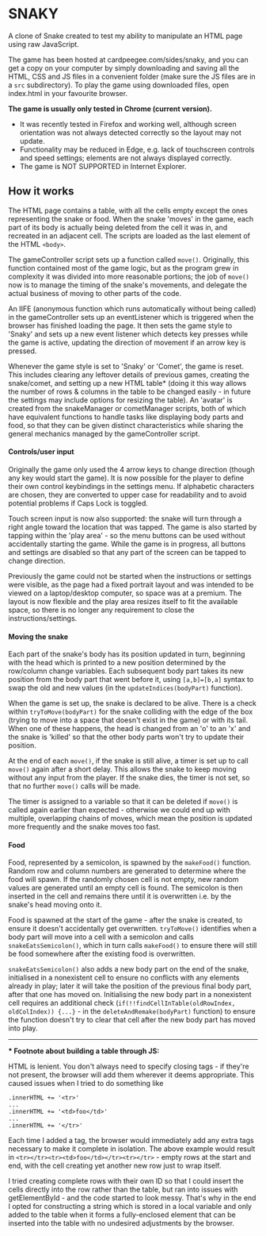 # SNAKY

A clone of Snake created to test my ability to manipulate an HTML page using raw JavaScript.

The game has been hosted at cardpeegee.com/sides/snaky, and you can get a copy on your computer by simply downloading and saving all the HTML, CSS and JS files in a convenient folder (make sure the JS files are in a `src` subdirectory). To play the game using downloaded files, open index.html in your favourite browser.

**The game is usually only tested in Chrome (current version).**
- It was recently tested in Firefox and working well, although screen orientation was not always detected correctly so the layout may not update.
- Functionality may be reduced in Edge, e.g. lack of touchscreen controls and speed settings; elements are not always displayed correctly.
- The game is NOT SUPPORTED in Internet Explorer.

## How it works

The HTML page contains a table, with all the cells empty except the ones representing the snake or food. When the snake 'moves' in the game, each part of its body is actually being deleted from the cell it was in, and recreated in an adjacent cell. The scripts are loaded as the last element of the HTML `<body>`.

The gameController script sets up a function called `move()`. Originally, this function contained most of the game logic, but as the program grew in complexity it was divided into more reasonable portions; the job of `move()` now is to manage the timing of the snake's movements, and delegate the actual business of moving to other parts of the code.

An IIFE (anonymous function which runs automatically without being called) in the gameController sets up an eventListener which is triggered when the browser has finished loading the page. It then sets the game style to 'Snaky' and sets up a new event listener which detects key presses while the game is active, updating the direction of movement if an arrow key is pressed.

Whenever the game style is set to 'Snaky' or 'Comet', the game is reset. This includes clearing any leftover details of previous games, creating the snake/comet, and setting up a new HTML table* (doing it this way allows the number of rows & columns in the table to be changed easily - in future the settings may include options for resizing the table). An 'avatar' is created from the snakeManager or cometManager scripts, both of which have equivalent functions to handle tasks like displaying body parts and food, so that they can be given distinct characteristics while sharing the general mechanics managed by the gameController script.

#### Controls/user input

Originally the game only used the 4 arrow keys to change direction (though any key would start the game). It is now possible for the player to define their own control keybindings in the settings menu. If alphabetic characters are chosen, they are converted to upper case for readability and to avoid potential problems if Caps Lock is toggled.

Touch screen input is now also supported: the snake will turn through a right angle toward the location that was tapped. The game is also started by tapping within the 'play area' - so the menu buttons can be used without accidentally starting the game. While the game is in progress, all buttons and settings are disabled so that any part of the screen can be tapped to change direction.

Previously the game could not be started when the instructions or settings were visible, as the page had a fixed portrait layout and was intended to be viewed on a laptop/desktop computer, so space was at a premium. The layout is now flexible and the play area resizes itself to fit the available space, so there is no longer any requirement to close the instructions/settings.

#### Moving the snake

Each part of the snake's body has its position updated in turn, beginning with the head which is printed to a new position determined by the row/column change variables. Each subsequent body part takes its new position from the body part that went before it, using `[a,b]=[b,a]` syntax to swap the old and new values (in the `updateIndices(bodyPart)` function).

When the game is set up, the snake is declared to be alive. There is a check within `tryToMove(bodyPart)` for the snake colliding with the edge of the box (trying to move into a space that doesn't exist in the game) or with its tail. When one of these happens, the head is changed from an 'o' to an 'x' and the snake is 'killed' so that the other body parts won't try to update their position.

At the end of each `move()`, if the snake is still alive, a timer is set up to call `move()` again after a short delay. This allows the snake to keep moving without any input from the player. If the snake dies, the timer is not set, so that no further `move()` calls will be made.

The timer is assigned to a variable so that it can be deleted if `move()` is called again earlier than expected - otherwise we could end up with multiple, overlapping chains of moves, which mean the position is updated more frequently and the snake moves too fast.

#### Food

Food, represented by a semicolon, is spawned by the `makeFood()` function. Random row and column numbers are generated to determine where the food will spawn. If the randomly chosen cell is not empty, new random values are generated until an empty cell is found. The semicolon is then inserted in the cell and remains there until it is overwritten i.e. by the snake's head moving onto it.

Food is spawned at the start of the game - after the snake is created, to ensure it doesn't accidentally get overwritten. `tryToMove()` identifies when a body part will move into a cell with a semicolon and calls `snakeEatsSemicolon()`, which in turn calls `makeFood()` to ensure there will still be food somewhere after the existing food is overwritten.

`snakeEatsSemicolon()` also adds a new body part on the end of the snake, initialised in a nonexistent cell to ensure no conflicts with any elements already in play; later it will take the position of the previous final body part, after that one has moved on. Initialising the new body part in a nonexistent cell requires an additional check (`if(!!findCellInTable(oldRowIndex, oldColIndex)) {...}` - in the `deleteAndRemake(bodyPart)` function) to ensure the function doesn't try to clear that cell after the new body part has moved into play.

---

**\* Footnote about building a table through JS:**

HTML is lenient. You don't always need to specify closing tags - if they're not present, the browser will add them wherever it deems appropriate. This caused issues when I tried to do something like
```
.innerHTML += '<tr>'
...
.innerHTML += '<td>foo</td>'
...
.innerHTML += '</tr>'
```

Each time I added a tag, the browser would immediately add any extra tags necessary to make it complete in isolation. The above example would result in `<tr></tr><tr><td>foo</td></tr><tr></tr>` - empty rows at the start and end, with the cell creating yet another new row just to wrap itself.

I tried creating complete rows with their own ID so that I could insert the cells directly into the row rather than the table, but ran into issues with getElementById - and the code started to look messy. That's why in the end I opted for constructing a string which is stored in a local variable and only added to the table when it forms a fully-enclosed element that can be inserted into the table with no undesired adjustments by the browser.
